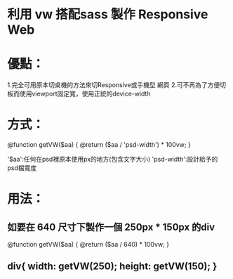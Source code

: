 # 利用 vw 搭配sass 製作 Responsive Web
# 優點：
1.完全可用原本切桌機的方法來切Responsive或手機型 網頁
2.可不再為了方便切板而使用viewport固定寬，使用正統的device-width

# 方式：
@function getVW($aa) {
  @return ($aa / 'psd-width') * 100vw;
}

'$aa':任何在psd裡原本使用px的地方(包含文字大小)
'psd-width':設計給予的psd檔寬度


# 用法：
如要在 640 尺寸下製作一個 250px * 150px 的div
--------------------------------------------
@function getVW($aa) {
  @return ($aa / 640) * 100vw;
}

div{
	width: getVW(250);
	height: getVW(150);
}
--------------------------------------------
